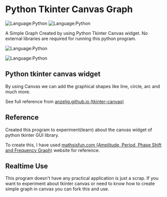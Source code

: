 # Python Tkinter Canvas Graph
![Language:Python]( https://img.shields.io/badge/language-python%203+-blue) ![Language:Python]( https://img.shields.io/badge/tkinter%20widget-canvas-green)

A Simple Graph Created by using Python Tkinter Canvas widget. No external libraries are required for running this python program.

![Language:Python](https://github.com/siva222r/Python-Tkinter-Canvas-Graph/blob/master/screenshots/Screenshot%20-2.png?raw=true)

![Language:Python](https://github.com/siva222r/Python-Tkinter-Canvas-Graph/blob/master/screenshots/Screenshot%20-1.png?raw=true)

## Python tkinter canvas widget
By using Canvas we can add the graphical shapes like line, circle, arc and much more.

See full reference from [anzeljg.github.io (tkinter-canvas)](https://anzeljg.github.io/rin2/book2/2405/docs/tkinter/canvas.html "anzeljg.github.io")

## Reference
Created this program to experiment(learn) about the canvas widget of python tkinter GUI library.

To create this, I have used [mathsisfun.com (Amplitude, Period, Phase Shift and Frequency Graph)](https://www.mathsisfun.com/algebra/amplitude-period-frequency-phase-shift.html "Maths-is-fun.com (Amplitude, Period Graph)") website for reference.

## Realtime Use
This program doesn't have any practical application is just a scrap. If you want to experiment about tkinter canvas or need to know how to create simple graph in canvas you can fork this and use.
